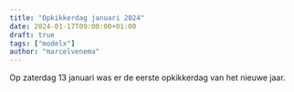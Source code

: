```yaml
---
title: "Opkikkerdag januari 2024"
date: 2024-01-17T09:00:00+01:00
draft: true
tags: ["modelx"]
author: "marcelvenema"
---
```


Op zaterdag 13 januari was er de eerste opkikkerdag van het nieuwe jaar.

